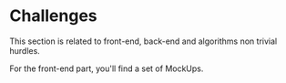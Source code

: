 # Challenges

This section is related to front-end, back-end and algorithms non trivial hurdles.

For the front-end part, you'll find a set of MockUps.

